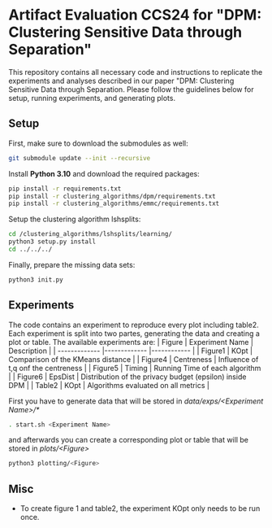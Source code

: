 # Artifact Evaluation CCS24 for "DPM: Clustering Sensitive Data through Separation"
This repository contains all necessary code and instructions to replicate the experiments and analyses described in our paper "DPM: Clustering Sensitive Data through Separation. Please follow the guidelines below for setup, running experiments, and generating plots.

## Setup
First, make sure to download the submodules as well:
```bash
git submodule update --init --recursive
```
Install **Python 3.10** and download the required packages:
```bash
pip install -r requirements.txt
pip install -r clustering_algorithms/dpm/requirements.txt
pip install -r clustering_algorithms/emmc/requirements.txt
```
Setup the clustering algorithm lshsplits:
```bash
cd /clustering_algorithms/lshsplits/learning/
python3 setup.py install
cd ../../../
```
Finally, prepare the missing data sets:
```bash
python3 init.py
```

## Experiments
The code contains an experiment to reproduce every plot including table2. Each experiment is split into two partes, generating the data and creating a plot or table. The available experiments are:
| Figure      | Experiment  Name    | Description      |
| ------------- |------------- |------------ |
| Figure1 | KOpt | Comparison of the KMeans distance |
| Figure4 | Centreness | Influence of t,q onf the centreness |
| Figure5 | Timing | Running Time of each algorithm |
| Figure6 | EpsDist | Distribution of the privacy budget (epsilon) inside DPM |
| Table2 | KOpt | Algorithms evaluated on all metrics |

First you have to generate data that will be stored in *data/exps/\<Experiment Name\>/\**
```bash
. start.sh <Experiment Name>
```
and afterwards you can create a corresponding plot or table that will be stored in *plots/\<Figure\>*
```bash
python3 plotting/<Figure>
```
## Misc
- To create figure 1 and table2, the experiment KOpt only needs to be run once. 

